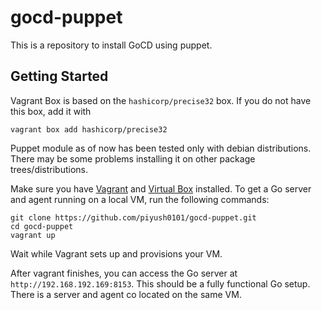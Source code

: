 gocd-puppet
===========

This is a repository to install GoCD using puppet.

Getting Started
---

Vagrant Box is based on the `hashicorp/precise32` box. If you do not have this box, add it with

    vagrant box add hashicorp/precise32

Puppet module as of now has been tested only with debian distributions.
There may be some problems installing it on other package trees/distributions.

Make sure you have [Vagrant][vagrant] and [Virtual Box][vbox] installed. To get a Go server and agent running on a local VM, run the following commands:

    git clone https://github.com/piyush0101/gocd-puppet.git
    cd gocd-puppet
    vagrant up

[vagrant]: https://www.vagrantup.com/
[vbox]: https://www.virtualbox.org/

Wait while Vagrant sets up and provisions your VM.

After vagrant finishes, you can access the Go server at `http://192.168.192.169:8153`. This should be a fully functional Go setup. There is a server and agent co located on the same VM.
